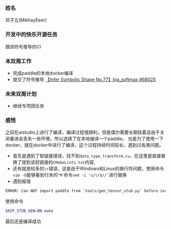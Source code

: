 ### 姓名

邓子立(MikhayEeer)

### 开发中的快乐开源任务

跟进符号推导的CI

### 本双周工作

- 完成paddle的本地docker编译
- 提交了符号推导
    [【Infer Symbolic Shape No.77】log_softmax #68025](https://github.com/PaddlePaddle/Paddle/pull/68025)

### 未来双周计划

- 继续专项团任务

### 感悟

之前在aistudio上进行了编译，编译过程很顺利，但是偶尔需要长期挂着且由于关闭重进会丢失一些环境，所以选择了在本地编译一个paddle。
也是为了使用一下docker，就在docker中进行了编译，这个过程持续时间较长，遇到过各类问题。
- 首先是遇到了软链接错误，找不到`data_type_transform.cu`，在这里是直接替换了提到该软链接的`CMakeLists.txt`内容,
- 还有就是较多的`\r`错误，这是由于Windows和Linux的换行符问题，使用命令`vim -b`能够看到行末的`^M`
命令`sed -i 's/\r$//'`进行替换
- 遇到报错
```bash
ERROR: Can NOT import paddle from `tools/gen_tensor_stub.py` before installation. So the stub file `python/paddle/tensor/tensor.pyi` of `paddle.Tensor` may be lost. We COULD import paddle without installation with all libs (.dll or .so) copied into dir `paddle/libs`, or path already been set for the system. 
```
使用命令
```bash
SKIP_STUB_GEN=ON make
```
最后还是编译成功